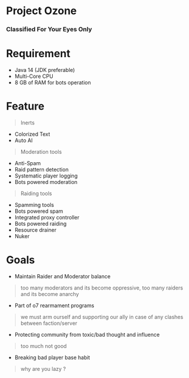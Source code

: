 # Project Ozone
### Classified For Your Eyes Only


# Requirement
* Java 14 (JDK preferable)
* Multi-Core CPU
* 8 GB of RAM for bots operation


# Feature
> Inerts
* Colorized Text
* Auto AI

> Moderation tools
* Anti-Spam
* Raid pattern detection
* Systematic player logging
* Bots powered moderation

> Raiding tools
* Spamming tools
* Bots powered spam
* Integrated proxy controller
* Bots powered raiding
* Resource drainer
* Nuker



# Goals
* Maintain Raider and Moderator balance
> too many moderators and its become oppressive, too many raiders and its become anarchy
* Part of o7 rearmament programs
> we must arm ourself and supporting our ally in case of any clashes between faction/server
* Protecting community from toxic/bad thought and influence
> too much not good
* Breaking bad player base habit
> why are you lazy ?
